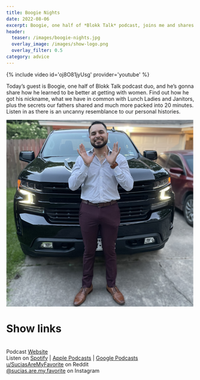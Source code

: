 ```yaml
---
title: Boogie Nights
date: 2022-08-06
excerpt: Boogie, one half of *Blokk Talk* podcast, joins me and shares some dating advice
header:
  teaser: /images/boogie-nights.jpg
  overlay_image: /images/show-logo.png
  overlay_filter: 0.5
category: advice
---
```


{% include video id='oj8O81jyUsg' provider='youtube' %}

Today’s guest is Boogie, one half of Blokk Talk podcast duo, and he’s gonna share how he learned to be better at getting with women. Find out how he got his nickname, what we have in common with Lunch Ladies and Janitors, plus the secrets our fathers shared and much more packed into 20 minutes. Listen in as there is an uncanny resemblance to our personal histories. 

![cover](/images/chevy.png)
# Show links

<br> Podcast [Website](https://sucias.xyz)  <a href='https://sucias.xyz'><i class='fas fa-link'></i></a>
<br> Listen on [Spotify](https://open.spotify.com/show/3XjoipCU3QzeIaQAAQpBdW)  <a href='https://open.spotify.com/show/3XjoipCU3QzeIaQAAQpBdW'><i class='fab fa-spotify'></i></a> | [Apple Podcasts](https://podcasts.apple.com/us/podcast/sucias/id1548173787)<i class='fas fa-podcast'></i> | [Google Podcasts](https://podcasts.google.com/feed/aHR0cHM6Ly9hbmNob3IuZm0vcy80MjI0YzYzYy9wb2RjYXN0L3Jzcw)  <a href='https://podcasts.google.com/feed/aHR0cHM6Ly9hbmNob3IuZm0vcy80MjI0YzYzYy9wb2RjYXN0L3Jzcw'><i class='fab fa-google-play'></i></a>
<br> [u/SuciasAreMyFavorite](https://reddit.com/u/suciasaremyfavorite/submitted) on Reddit <a href='https://reddit.com/u/suciasaremyfavorite/submitted'><i class='fa-brands fa-square-reddit'></i></a>
<br> [@sucias.are.my.favorite](https://instagram.com/sucias.pod) on Instagram  <a href='https://www.instagram.com/sucias.pod'><i class='fa-brands fa-instagram-square'></i></a>
